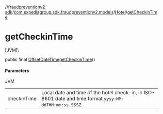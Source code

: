 //[fraudpreventionv2-sdk](../../../index.md)/[com.expediagroup.sdk.fraudpreventionv2.models](../index.md)/[Hotel](index.md)/[getCheckinTime](get-checkin-time.md)

# getCheckinTime

[JVM]\

public final [OffsetDateTime](https://docs.oracle.com/javase/8/docs/api/java/time/OffsetDateTime.html)[getCheckinTime](get-checkin-time.md)()

#### Parameters

JVM

| | |
|---|---|
| checkinTime | Local date and time of the hotel check-in, in ISO-8601 date and time format `yyyy-MM-ddTHH:mm:ss.SSSZ`. |
